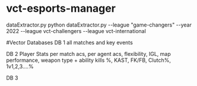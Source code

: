 # vct-esports-manager
dataExtractor.py
python dataExtractor.py --league "game-changers" --year 2022
--league vct-challengers
--league vct-international

#Vector Databases
DB 1 
all matches and key events

DB 2 
Player Stats per match acs, per agent acs, flexibility, IGL, map performance, weapon type + ability kills %, KAST, FK/FB, Clutch%, 1v1,2,3....%

DB 3 

